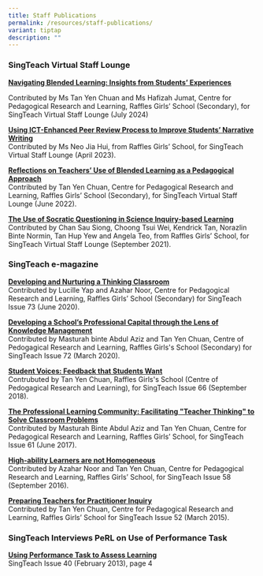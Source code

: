 ```yaml
---
title: Staff Publications
permalink: /resources/staff-publications/
variant: tiptap
description: ""
---
```

<h3>SingTeach Virtual Staff Lounge</h3>
<p><strong><a href="https://singteach.nie.edu.sg/2024/07/21/navigating-blended-learning-insights-from-students-experiences/" rel="noopener noreferrer nofollow" target="_blank">Navigating Blended Learning: Insights from Students’ Experiences</a></strong>
</p>
<p>Contributed by Ms Tan Yen Chuan and Ms Hafizah Jumat, Centre for Pedagogical
Research and Learning, Raffles Girls’ School (Secondary), for SingTeach
Virtual Staff Lounge (July 2024)</p>
<p><strong><a href="https://singteach.nie.edu.sg/2023/04/13/using-ict-enhanced-peer-review-process-to-improve-students-narrative-writing/" rel="noopener noreferrer nofollow" target="_blank">Using ICT-Enhanced Peer Review Process to Improve Students’ Narrative Writing</a></strong>
<br>Contributed by Ms Neo Jia Hui, from Raffles Girls’ School, for SingTeach
Virtual Staff Lounge (April 2023).</p>
<p><strong><a href="https://singteach.nie.edu.sg/2022/06/03/reflections-on-teachers-use-of-blended-learning-as-a-pedagogical-approach/" rel="noopener noreferrer nofollow" target="_blank">Reflections on Teachers’ Use of Blended Learning as a Pedagogical Approach</a></strong>
<br>Contributed by Tan Yen Chuan, Centre for Pedagogical Research and Learning,
Raffles Girls’ School (Secondary), for SingTeach Virtual Staff Lounge (June
2022).</p>
<p><strong><a href="https://singteach.nie.edu.sg/2021/09/16/the-use-of-socratic-questioning-in-science-inquiry-based-learning/" rel="noopener noreferrer nofollow" target="_blank">The Use of Socratic Questioning in Science Inquiry-based Learning</a></strong>
<br>Contributed by Chan Sau Siong, Choong Tsui Wei, Kendrick Tan, Norazlin
Binte Normin, Tan Hup Yew and Angela Teo, from Raffles Girls’ School, for
SingTeach Virtual Staff Lounge (September 2021).</p>
<h3>SingTeach e-magazine</h3>
<p><strong><a href="https://singteach.nie.edu.sg/issue73-contribution/" rel="noopener noreferrer nofollow" target="_blank">Developing and Nurturing a Thinking Classroom</a></strong>
<br>Contributed by Lucille Yap and Azahar Noor, Centre for Pedagogical Research
and Learning, Raffles Girls’ School (Secondary) for SingTeach Issue 73
(June 2020).</p>
<p><strong><a href="https://singteach.nie.edu.sg/issue72-contribution/" rel="noopener noreferrer nofollow" target="_blank">Developing a School’s Professional Capital through the Lens of Knowledge Management</a></strong>
<br>Contributed by Masturah binte Abdul Aziz and Tan Yen Chuan, Centre of
Pedogagical Research and Learning, Raffles Girls's School (Secondary) for
SingTeach Issue 72 (March 2020).</p>
<p><strong><a href="https://singteach.nie.edu.sg/issue66-contributions02/" rel="noopener noreferrer nofollow" target="_blank">Student Voices: Feedback that Students Want</a></strong>
<br>Contrubuted by Tan Yen Chuan, Raffles Girls's School (Centre of Pedogagical
Research and Learning), for SingTeach Issue 66 (September 2018).</p>
<p><strong><a href="https://singteach.nie.edu.sg/issue61-contributions01/" rel="noopener noreferrer nofollow" target="_blank">The Professional Learning Community: Facilitating "Teacher Thinking" to Solve Classroom Problems</a></strong>
<br>Contributed by Masturah Binte Abdul Aziz and Tan Yen Chuan, Centre for
Pedagogical Research and Learning, Raffles Girls’ School, for SingTeach
Issue 61 (June 2017).</p>
<p><strong><a href="https://singteach.nie.edu.sg/issue58-contributions01/" rel="noopener noreferrer nofollow" target="_blank">High-ability Learners are not Homogeneous</a></strong>
<br>Contributed by Azahar Noor and Tan Yen Chuan, Centre for Pedagogical Research
and Learning, Raffles Girls’ School, for SingTeach Issue 58 (September
2016).</p>
<p><strong><a href="https://singteach.nie.edu.sg/issue52-contributions/" rel="noopener noreferrer nofollow" target="_blank">Preparing Teachers for Practitioner Inquiry</a></strong>
<br>Contributed by Tan Yen Chuan, Centre for Pedagogical Research and Learning,
Raffles Girls’ School for SingTeach Issue 52 (March 2015).</p>
<h3>SingTeach Interviews PeRL on Use of Performance Task</h3>
<p><strong><a href="/files/SingTeach_Issue40.pdf" rel="noopener noreferrer nofollow" target="_blank">Using Performance Task to Assess Learning</a></strong>
<br>SingTeach Issue 40 (February 2013), page 4</p>